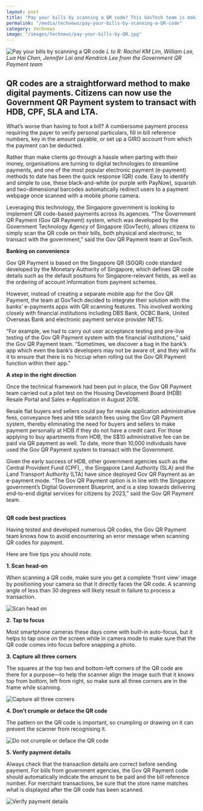 ```yaml
---
layout: post
title: "Pay your bills by scanning a QR code? This GovTech team is making it possible"
permalink: "/media/technews/pay-your-bills-by-scanning-a-QR-code"
category: technews
image: "/images/technews/pay-your-bills-by-QR.jpg"
---
```


![Pay your bills by scanning a QR code](/images/technews/pay-your-bills-by-QR.jpg)
*L to R: Rachel KM Lim, William Lee, Lua Hai Chen, Jennifer Lai and Kendrick Lee from the Government QR Payment team*

QR codes are a straightforward method to make digital payments. Citizens can now use the Government QR Payment system to transact with HDB, CPF, SLA and LTA.
---

What’s worse than having to foot a bill? A cumbersome payment process requiring the payer to verify personal particulars, fill in bill reference numbers, key in the amount payable, or set up a GIRO account from which the payment can be deducted.

Rather than make clients go through a hassle when parting with their money, organisations are turning to digital technologies to streamline payments, and one of the most popular electronic payment (e-payment) methods to date has been the quick response (QR) code. Easy to identify and simple to use, these black-and-white (or purple with PayNow), squarish and two-dimensional barcodes automatically redirect users to a payment webpage once scanned with a mobile phone camera.

Leveraging this technology, the Singapore government is looking to implement QR code-based payments across its agencies. “The Government QR Payment (Gov QR Payment) system, which was developed by the Government Technology Agency of Singapore (GovTech), allows citizens to simply scan the QR code on their bills, both physical and electronic, to transact with the government,” said the Gov QR Payment team at GovTech.
<br>

**Banking on convenience**

Gov QR Payment is based on the Singapore QR (SGQR) code standard developed by the Monetary Authority of Singapore, which defines QR code details such as the default positions for Singapore-relevant fields, as well as the ordering of account information from payment schemes.

However, instead of creating a separate mobile app for the Gov QR Payment, the team at GovTech decided to integrate their solution with the banks’ e-payments apps with QR scanning features. This involved working closely with financial institutions including DBS Bank, OCBC Bank, United Overseas Bank and electronic payment service provider NETS.

“For example, we had to carry out user acceptance testing and pre-live testing of the Gov QR Payment system  with the financial institutions,” said the Gov QR Payment team. “Sometimes, we discover a bug in the bank’s app which even the bank’s developers may not be aware of, and they will fix it to ensure that there is no hiccup when rolling out the Gov QR Payment function within their app.”
<br>

**A step in the right direction**

Once the technical framework had been put in place, the Gov QR Payment team carried out a pilot test on the Housing Development Board (HDB) Resale Portal and Sales e-Application in August 2018.

Resale flat buyers and sellers could pay for resale application administrative fees, conveyance fees and title search fees using the Gov QR Payment system, thereby eliminating the need for buyers and sellers to make payment personally at HDB if they do not have a credit card. For those applying to buy apartments from HDB, the S$10 administrative fee can be paid via QR payment as well. To date, more than 10,000 individuals have used the Gov QR Payment system to transact with the Government.

Given the early success of HDB, other government agencies such as the Central Provident Fund (CPF), , the Singapore Land Authority (SLA) and the Land Transport Authority (LTA) have since deployed Gov QR Payment as an e-payment mode. “The Gov QR Payment option is in line with the Singapore government’s Digital Government Blueprint, and is a step towards delivering end-to-end digital services for citizens by 2023,” said the Gov QR Payment team.  
<br>

**QR code best practices**

Having tested and developed numerous QR codes, the Gov QR Payment team knows how to avoid encountering an error message when scanning QR codes for payment.

Here are five tips you should note.

**1. Scan head-on**

When scanning a QR code, make sure you get a complete ‘front view’ image by positioning your camera so that it directly faces the QR code. A scanning angle of less than 30 degrees will likely result in failure to process a transaction.

![Scan head on](/images/technews/pay-your-bills-by-QR-part2.png)

**2. Tap to focus**

Most smartphone cameras these days come with built-in auto-focus, but it helps to tap once on the screen while in camera mode to make sure that the QR code comes into focus before snapping a photo.

**3. Capture all three corners**

The squares at the top two and bottom-left corners of the QR code are there for a purpose—to help the scanner align the image such that it knows top from bottom, left from right, so make sure all three corners are in the frame while scanning.

![Capture all three corners](/images/technews/pay-your-bills-by-QR-part4.png)

**4. Don’t crumple or deface the QR code**

The pattern on the QR code is important, so crumpling or drawing on it can prevent the scanner from recognising it.

![Do not crumple or deface the QR code](/images/technews/pay-your-bills-by-QR-part3.png)

**5. Verify payment details**

Always check that the transaction details are correct before sending payment. For bills from government agencies, the Gov QR Payment code should automatically indicate the amount to be paid and the bill reference number. For merchant transactions, be sure that the store name matches what is displayed after the QR code has been scanned.

![Verify payment details](/images/technews/pay-your-bills-by-QR-part5.png)
